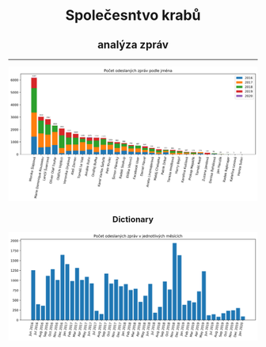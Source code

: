 <h1 align="center">Společesntvo krabů</h1>
<h2 align="center">analýza zpráv</h2>

<hr/> 

<p align="center">
    <img alt="zpravy podle jmena" src="images/jmena.png">
</p>

<h3 align="center">Dictionary</h3>
<p align="center">
    <img alt="zpravy podle mesice" src="images/mesice.png">
</p>
